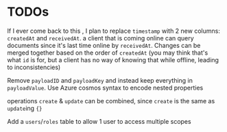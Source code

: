 # TODOs

If I ever come back to this , I plan to replace `timestamp` with 2 new columns: `createdAt` and `receivedAt`. a client that is coming online can query documents since it's last time online by `receivedAt`. Changes can be merged together based on the order of `createdAt` (you may think that's what `id` is for, but a client has no way of knowing that while offline, leading to inconsistencies)

Remove `payloadID` and `payloadKey` and instead keep everything in `payloadValue`. Use Azure cosmos syntax to encode nested properties

operations `create` & `update` can be combined, since `create` is the same as `update`ing `{}`

Add a `users`/`roles` table to allow 1 user to access multiple scopes
